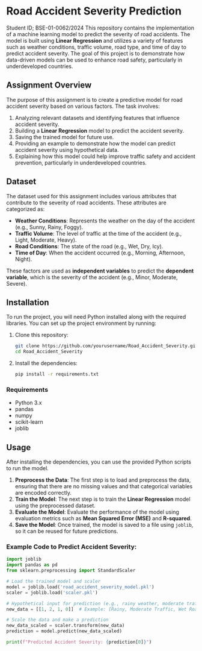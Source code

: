 # Road Accident Severity Prediction
Student ID; BSE-01-0062/2024
This repository contains the implementation of a machine learning model to predict the severity of road accidents. The model is built using **Linear Regression** and utilizes a variety of features such as weather conditions, traffic volume, road type, and time of day to predict accident severity. The goal of this project is to demonstrate how data-driven models can be used to enhance road safety, particularly in underdeveloped countries.

## Assignment Overview

The purpose of this assignment is to create a predictive model for road accident severity based on various factors. The task involves:
1. Analyzing relevant datasets and identifying features that influence accident severity.
2. Building a **Linear Regression** model to predict the accident severity.
3. Saving the trained model for future use.
4. Providing an example to demonstrate how the model can predict accident severity using hypothetical data.
5. Explaining how this model could help improve traffic safety and accident prevention, particularly in underdeveloped countries.

## Dataset

The dataset used for this assignment includes various attributes that contribute to the severity of road accidents. These attributes are categorized as:

- **Weather Conditions**: Represents the weather on the day of the accident (e.g., Sunny, Rainy, Foggy).
- **Traffic Volume**: The level of traffic at the time of the accident (e.g., Light, Moderate, Heavy).
- **Road Conditions**: The state of the road (e.g., Wet, Dry, Icy).
- **Time of Day**: When the accident occurred (e.g., Morning, Afternoon, Night).

These factors are used as **independent variables** to predict the **dependent variable**, which is the severity of the accident (e.g., Minor, Moderate, Severe).

## Installation

To run the project, you will need Python installed along with the required libraries. You can set up the project environment by running:

1. Clone this repository:

    ```bash
    git clone https://github.com/yourusername/Road_Accident_Severity.git
    cd Road_Accident_Severity
    ```

2. Install the dependencies:

    ```bash
    pip install -r requirements.txt
    ```

### Requirements

- Python 3.x
- pandas
- numpy
- scikit-learn
- joblib

## Usage

After installing the dependencies, you can use the provided Python scripts to run the model.

1. **Preprocess the Data**: The first step is to load and preprocess the data, ensuring that there are no missing values and that categorical variables are encoded correctly.
2. **Train the Model**: The next step is to train the **Linear Regression** model using the preprocessed dataset.
3. **Evaluate the Model**: Evaluate the performance of the model using evaluation metrics such as **Mean Squared Error (MSE)** and **R-squared**.
4. **Save the Model**: Once trained, the model is saved to a file using `joblib`, so it can be reused for future predictions.

### Example Code to Predict Accident Severity:

```python
import joblib
import pandas as pd
from sklearn.preprocessing import StandardScaler

# Load the trained model and scaler
model = joblib.load('road_accident_severity_model.pkl')
scaler = joblib.load('scaler.pkl')

# Hypothetical input for prediction (e.g., rainy weather, moderate traffic)
new_data = [[1, 2, 1, 0]]  # Example: [Rainy, Moderate Traffic, Wet Road, Morning]

# Scale the data and make a prediction
new_data_scaled = scaler.transform(new_data)
prediction = model.predict(new_data_scaled)

print(f"Predicted Accident Severity: {prediction[0]}")
